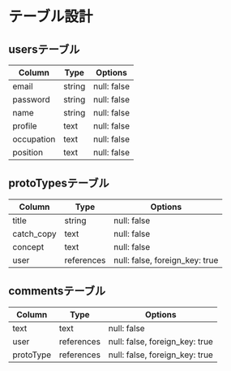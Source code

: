 # テーブル設計

## usersテーブル

| Column      | Type       | Options                        |
| ----------- | ---------- | -------------------------------|
| email       | string     | null: false                    |
| password    | string     | null: false                    |
| name        | string     | null: false                    |
| profile     | text       | null: false                    |
| occupation  | text       | null: false                    |
| position    | text       | null: false                    |

## protoTypesテーブル

| Column      | Type       | Options                        |
| ----------- | ---------- | -------------------------------|
| title       | string     | null: false                    |
| catch_copy  | text       | null: false                    |
| concept     | text       | null: false                    |
| user        | references | null: false, foreign_key: true |

## commentsテーブル

| Column      | Type       | Options                        |
| ----------- | ---------- | -------------------------------|
| text        | text       | null: false                    |
| user        | references | null: false, foreign_key: true |
| protoType   | references | null: false, foreign_key: true |